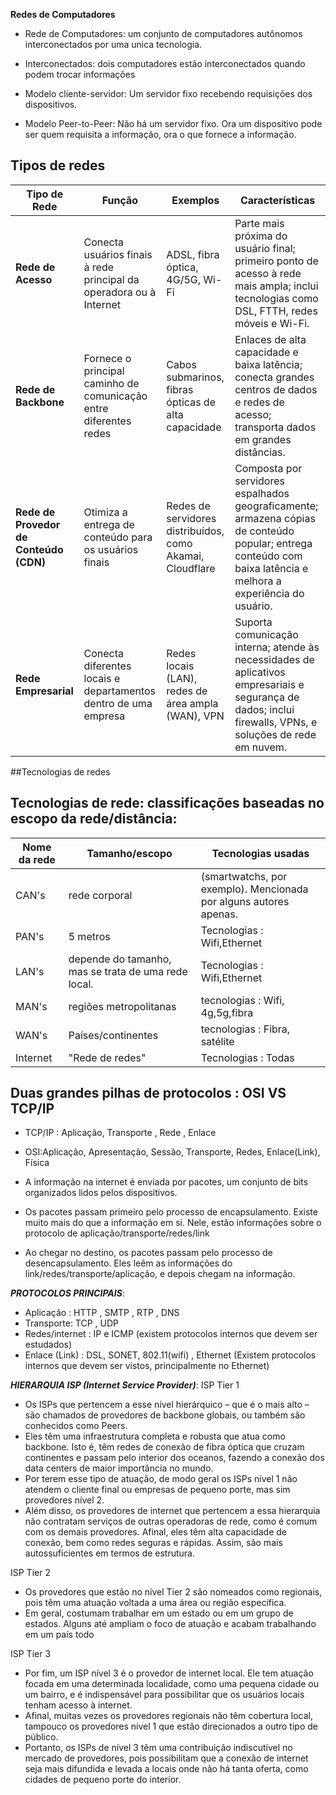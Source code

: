 **Redes de Computadores**

- Rede de Computadores: um conjunto de computadores autônomos interconectados por uma unica tecnologia.
- Interconectados: dois computadores estão interconectados quando podem trocar informações

- Modelo cliente-servidor: Um servidor fixo recebendo requisições dos dispositivos.
- Modelo Peer-to-Peer: Não há um servidor fixo. Ora um dispositivo pode ser quem requisita a informação, ora o que fornece a informação.


## Tipos de redes
| **Tipo de Rede**           | **Função**                                                                 | **Exemplos**                                         | **Características**                                                                                                                                                              |
|----------------------------|----------------------------------------------------------------------------|------------------------------------------------------|----------------------------------------------------------------------------------------------------------------------------------------------------------------------------------|
| **Rede de Acesso**          | Conecta usuários finais à rede principal da operadora ou à Internet        | ADSL, fibra óptica, 4G/5G, Wi-Fi                      | Parte mais próxima do usuário final; primeiro ponto de acesso à rede mais ampla; inclui tecnologias como DSL, FTTH, redes móveis e Wi-Fi.                                         |
| **Rede de Backbone**        | Fornece o principal caminho de comunicação entre diferentes redes          | Cabos submarinos, fibras ópticas de alta capacidade   | Enlaces de alta capacidade e baixa latência; conecta grandes centros de dados e redes de acesso; transporta dados em grandes distâncias.                                          |
| **Rede de Provedor de Conteúdo (CDN)** | Otimiza a entrega de conteúdo para os usuários finais                       | Redes de servidores distribuídos, como Akamai, Cloudflare | Composta por servidores espalhados geograficamente; armazena cópias de conteúdo popular; entrega conteúdo com baixa latência e melhora a experiência do usuário.                   |
| **Rede Empresarial**        | Conecta diferentes locais e departamentos dentro de uma empresa            | Redes locais (LAN), redes de área ampla (WAN), VPN    | Suporta comunicação interna; atende às necessidades de aplicativos empresariais e segurança de dados; inclui firewalls, VPNs, e soluções de rede em nuvem.                        |



##Tecnologias de redes
## Tecnologias de rede: classificações baseadas no escopo da rede/distância:
| Nome da rede  | Tamanho/escopo |Tecnologias usadas|
| --------------| ---------------| -----------------|
| CAN's         | rede corporal  |(smartwatchs, por exemplo). Mencionada por alguns autores apenas.|
| PAN's         | 5 metros       | Tecnologias : Wifi,Ethernet|
| LAN's         |depende do tamanho, mas se trata de uma rede local. | Tecnologias : Wifi,Ethernet|
| MAN's         | regiões metropolitanas| tecnologias : Wifi, 4g,5g,fibra|
| WAN's         | Países/continentes | tecnologias : Fibra, satélite|
| Internet      | "Rede de redes"| Tecnologias : Todas |


## Duas grandes pilhas de protocolos : OSI VS TCP/IP
- TCP/IP : Aplicação, Transporte , Rede , Enlace  
- OSI:Aplicação, Apresentação, Sessão, Transporte, Redes, Enlace(Link), Física

- A informação na internet é enviada por pacotes, um conjunto de bits organizados lidos pelos dispositivos.
- Os pacotes passam primeiro pelo processo de encapsulamento. Existe muito mais do que a informação em si. Nele, estão informações sobre o protocolo de aplicação/transporte/redes/link
- Ao chegar no destino, os pacotes passam pelo processo de desencapsulamento. Eles leêm as informações do link/redes/transporte/aplicação, e depois chegam na informação.


***PROTOCOLOS PRINCIPAIS***:
- Aplicação : HTTP , SMTP , RTP , DNS
- Transporte: TCP , UDP
- Redes/internet : IP e ICMP (existem protocolos internos que devem ser estudados)
- Enlace (Link)  : DSL, SONET, 802.11(wifi) , Ethernet (Existem protocolos internos que devem ser vistos, principalmente no Ethernet)

***HIERARQUIA ISP (Internet Service Provider)***: 
ISP Tier 1
- Os ISPs que pertencem a esse nível hierárquico – que é o mais alto – são chamados de provedores de backbone globais, ou também são conhecidos como Peers.
- Eles têm uma infraestrutura completa e robusta que atua como backbone. Isto é, têm redes de conexão de fibra óptica que cruzam continentes e passam pelo interior dos oceanos, fazendo a conexão dos data centers de maior importância no mundo.
- Por terem esse tipo de atuação, de modo geral os ISPs nível 1 não atendem o cliente final ou empresas de pequeno porte, mas sim provedores nível 2.
- Além disso, os provedores de internet que pertencem a essa hierarquia não contratam serviços de outras operadoras de rede, como é comum com os demais provedores. Afinal, eles têm alta capacidade de conexão, bem como redes seguras e rápidas. Assim, são mais autossuficientes em termos de estrutura.

ISP Tier 2
- Os provedores que estão no nível Tier 2 são nomeados como regionais, pois têm uma atuação voltada a uma área ou região específica. 
- Em geral, costumam trabalhar em um estado ou em um grupo de estados. Alguns até ampliam o foco de atuação e acabam trabalhando em um país todo

ISP Tier 3
- Por fim, um ISP nível 3 é o provedor de internet local. Ele tem atuação focada em uma determinada localidade, como uma pequena cidade ou um bairro, e é indispensável para possibilitar que os usuários locais tenham acesso à internet.
- Afinal, muitas vezes os provedores regionais não têm cobertura local, tampouco os provedores nível 1 que estão direcionados a outro tipo de público.
- Portanto, os ISPs de nível 3 têm uma contribuição indiscutível no mercado de provedores, pois possibilitam que a conexão de internet seja mais difundida e levada a locais onde não há tanta oferta, como cidades de pequeno porte do interior.
